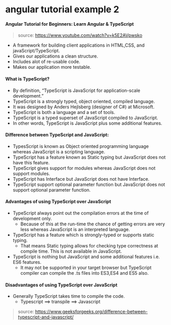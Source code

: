 # angular tutorial example 2

#### Angular Tutorial for Beginners: Learn Angular & TypeScript

>source: https://www.youtube.com/watch?v=k5E2AVpwsko

- A framework for building client applications in HTML,CSS, and javaScript/TypeScript.
- Gives our applications a clean structure.
- Includes alot of re-usable code. 
- Makes our application more testable.

#### What is TypeScript? 
- By definition, “TypeScript is JavaScript for application-scale development.”
- TypeScript is a strongly typed, object oriented, compiled language.
- It was designed by Anders Hejlsberg (designer of C#) at Microsoft. 
- TypeScript is both a language and a set of tools. 
- TypeScript is a typed superset of JavaScript compiled to JavaScript. 
- In other words, TypeScript is JavaScript plus some additional features.

#### Difference between TypeScript and JavaScript:

- TypesScript is known as Object oriented programming language whereas JavaScript is a scripting language.
- TypeScript has a feature known as Static typing but JavaScript does not have this feature.
- TypeScript gives support for modules whereas JavaScript does not support modules.
- TypeScript has Interface but JavaScript does not have Interface.
- TypeScript support optional parameter function but JavaScript does not support optional parameter function.

#### Advantages of using TypeScript over JavaScript

- TypeScript always point out the compilation errors at the time of development only. 
    - Because of this at the run-time the chance of getting errors are very less whereas JavaScript is an interpreted language.
- TypeScript has a feature which is strongly-typed or supports static typing. 
    - That means Static typing allows for checking type correctness at compile time. This is not available in JavaScript.
- TypeScript is nothing but JavaScript and some additional features i.e. ES6 features. 
    - It may not be supported in your target browser but TypeScript compiler can compile the .ts files into ES3,ES4 and ES5 also.

#### Disadvantages of using TypeScript over JavaScript

- Generally TypeScript takes time to compile the code.
    - Typescript ==> transpile ==> Javascript

>source: https://www.geeksforgeeks.org/difference-between-typescript-and-javascript/
